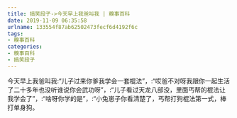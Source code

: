 ```yaml
---
title: 搞笑段子->今天早上我爸叫我 | 糗事百科
date: 2019-11-09 06:35:58
urlname: 133554f87ab62502473fecf6d4192f6c
tags: 
- 糗事百科
categories:
- 糗事百科
- 搞笑段子
---
```

今天早上我爸叫我:“儿子过来你爹我学会一套棍法”，:“哎爸不对呀我跟你一起生活了二十多年也没听谁说你会武功呀”，:“儿子看过天龙八部没，里面丐帮的棍法让我学会了”，:“啥呀你学的是”，:“小兔崽子你看清楚了，丐帮打狗棍法第一式，棒打单身狗。


